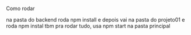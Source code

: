 Como rodar

na pasta do backend roda npm install e depois vai na pasta do projeto01 e roda npm instal tbm
pra rodar tudo, usa npm start na pasta principal

